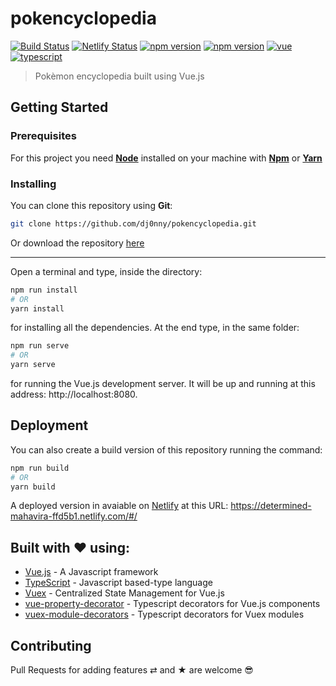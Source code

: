 # pokencyclopedia

[![Build Status](https://travis-ci.org/dj0nny/pokencyclopedia.svg?branch=develop)](https://travis-ci.org/dj0nny/pokencyclopedia)
[![Netlify Status](https://api.netlify.com/api/v1/badges/bc7e8f42-711b-47b7-9c4e-85a31cef15f0/deploy-status)](https://app.netlify.com/sites/determined-mahavira-ffd5b1/deploys)
[![npm version](https://badge.fury.io/js/vue.svg)](https://badge.fury.io/js/vue)
[![npm version](https://badge.fury.io/js/typescript.svg)](https://badge.fury.io/js/typescript)
[![vue](https://img.shields.io/badge/build%20with-vue-blue.svg)](https://img.shields.io/badge/build%20with-vue-blue.svg)
[![typescript](https://img.shields.io/badge/types-Typescript-blue.svg)](https://img.shields.io/badge/types-Typescript-blue.svg)

> Pokèmon encyclopedia built using Vue.js

## Getting Started

### Prerequisites

For this project you need [__Node__](https://nodejs.org/en/) installed on your machine with [__Npm__](https://www.npmjs.com/) or [__Yarn__](https://yarnpkg.com)

### Installing

You can clone this repository using __Git__:
```bash
git clone https://github.com/dj0nny/pokencyclopedia.git
```

Or download the repository [here](https://github.com/dj0nny/pokencyclopedia/archive/develop.zip)

---

Open a terminal and type, inside the directory:
```bash
npm run install 
# OR
yarn install
```

for installing all the dependencies. At the end type, in the same folder:
```bash
npm run serve
# OR
yarn serve
```
for running the Vue.js development server. It will be up and running at this address: http://localhost:8080.

## Deployment

You can also create a build version of this repository running the command:
```bash
npm run build
# OR
yarn build 
```
A deployed version in avaiable on [Netlify](https://netlify.com) at this URL: https://determined-mahavira-ffd5b1.netlify.com/#/

## Built with ❤️ using:

* [Vue.js](https://vuejs.org/) - A Javascript framework
* [TypeScript](https://www.typescriptlang.org/) - Javascript based-type language
* [Vuex](https://vuex.vuejs.org/) - Centralized State Management for Vue.js
* [vue-property-decorator](https://github.com/kaorun343/vue-property-decorator) - Typescript decorators for Vue.js components
* [vuex-module-decorators](https://github.com/championswimmer/vuex-module-decorators) - Typescript decorators for Vuex modules

## Contributing

Pull Requests for adding features ⇄ and ★ are welcome 😎